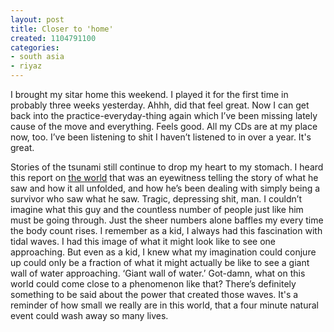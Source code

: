 ```yaml
---
layout: post
title: Closer to 'home'
created: 1104791100
categories:
- south asia
- riyaz
---
```

I brought my sitar home this weekend. I played it for the first time in probably three weeks yesterday. Ahhh, did that feel great. Now I can get back into the practice-everyday-thing again which I’ve been missing lately cause of the move and everything. Feels good. All my CDs are at my place now, too. I’ve been listening to shit I haven’t listened to in over a year. It's great.

Stories of the tsunami still continue to drop my heart to my stomach. I heard this report on [the world](http://www.theworld.org/content/12304.wma) that was an eyewitness telling the story of what he saw and how it all unfolded, and how he’s been dealing with simply being a survivor who saw what he saw. Tragic, depressing shit, man. I couldn’t imagine what this guy and the countless number of people just like him must be going through. Just the sheer numbers alone baffles my every time the body count rises. I remember as a kid, I always had this fascination with tidal waves. I had this image of what it might look like to see one approaching. But even as a kid, I knew what my imagination could conjure up could only be a fraction of what it might actually be like to see a giant wall of water approaching. ‘Giant wall of water.’ Got-damn, what on this world could come close to a phenomenon like that? There’s definitely something to be said about the power that created those waves. It's a reminder of how small we really are in this world, that a four minute natural event could wash away so many lives.
